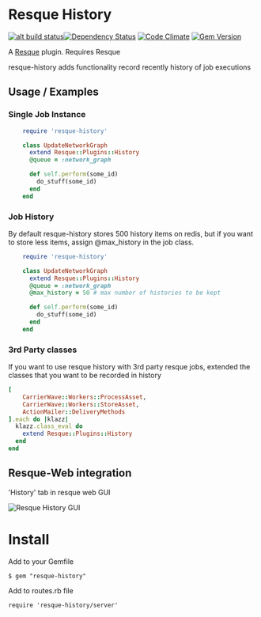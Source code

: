 # Resque History 
[![alt build status][1]][2][![Dependency Status](https://gemnasium.com/ilyakatz/resque-history.png?travis)](https://gemnasium.com/ilyakatz/resque-history)
[![Code Climate](https://codeclimate.com/github/ilyakatz/resque-history.png)](https://codeclimate.com/github/ilyakatz/resque-history)
[![Gem Version](https://badge.fury.io/rb/resque-history.png)](http://badge.fury.io/rb/resque-history)

[1]: https://secure.travis-ci.org/ilyakatz/resque-history.png?branch=master
[2]: http://travis-ci.org/#!/ilyakatz/resque-history


A [Resque][rq] plugin. Requires Resque

resque-history adds functionality record recently history of job executions

Usage / Examples
----------------

### Single Job Instance

```ruby
    require 'resque-history'

    class UpdateNetworkGraph
      extend Resque::Plugins::History
      @queue = :network_graph

      def self.perform(some_id)
        do_stuff(some_id)
      end
    end
```


### Job History

By default resque-history stores 500 history items on redis, 
but if you want to store less items, assign @max_history in the job class.

```ruby
    require 'resque-history'

    class UpdateNetworkGraph
      extend Resque::Plugins::History
      @queue = :network_graph
      @max_history = 50 # max number of histories to be kept

      def self.perform(some_id)
        do_stuff(some_id)
      end
    end
```

### 3rd Party classes

If you want to use resque history with 3rd party resque jobs, 
extended the classes that you want to be recorded in history

```ruby
[
    CarrierWave::Workers::ProcessAsset,
    CarrierWave::Workers::StoreAsset,
    ActionMailer::DeliveryMethods
].each do |klazz|
  klazz.class_eval do
    extend Resque::Plugins::History
  end
end
```

Resque-Web integration
----------------------

'History' tab in resque web GUI

![Resque History GUI](https://img.skitch.com/20120510-x4egbeih39bb2xe82c2mtapmp9.jpg)


Install
=======

Add to your Gemfile

    $ gem "resque-history"
    
Add to routes.rb file

    require 'resque-history/server'

[rq]: http://github.com/defunkt/resque
